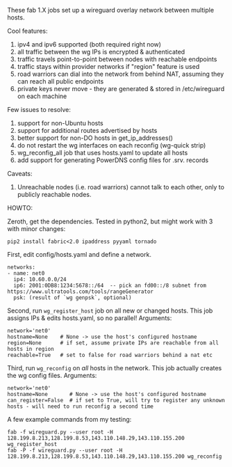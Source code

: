 These fab 1.X jobs set up a wireguard overlay network between multiple hosts.

Cool features:
1. ipv4 and ipv6 supported (both required right now)
2. all traffic between the wg IPs is encrypted & authenticated
3. traffic travels point-to-point between nodes with reachable endpoints
4. traffic stays within provider networks if "region" feature is used
5. road warriors can dial into the network from behind NAT, assuming they can reach all public endpoints
6. private keys never move - they are generated & stored in /etc/wireguard on each machine

Few issues to resolve:
1. support for non-Ubuntu hosts
2. support for additional routes advertised by hosts
3. better support for non-DO hosts in get_ip_addresses()
4. do not restart the wg interfaces on each reconfig (wg-quick strip)
5. wg_reconfig_all job that uses hosts.yaml to update all hosts
6. add support for generating PowerDNS config files for .srv. records

Caveats:
1. Unreachable nodes (i.e. road warriors) cannot talk to each other, only to publicly reachable nodes.

HOWTO:

Zeroth, get the dependencies. Tested in python2, but might work with 3 with minor changes:
```
pip2 install fabric<2.0 ipaddress pyyaml tornado
```

First, edit config/hosts.yaml and define a network.
```
networks:
- name: net0
  ip4: 10.60.0.0/24
  ip6: 2001:0DB8:1234:5678::/64  -- pick an fd00::/8 subnet from https://www.ultratools.com/tools/rangeGenerator
  psk: (result of `wg genpsk`, optional)
```


Second, run `wg_register_host` job on all new or changed hosts. This job assigns IPs & edits hosts.yaml, so no parallel! Arguments:
```
network='net0'
hostname=None    # None -> use the host's configured hostname
region=None      # if set, assume private IPs are reachable from all hosts in region
reachable=True   # set to false for road warriors behind a nat etc
```


Third, run `wg_reconfig` on _all_ hosts in the network. This job actually creates the wg config files. Arguments:
```
network='net0'
hostname=None       # None -> use the host's configured hostname
can_register=False  # if set to True, will try to register any unknown hosts - will need to run reconfig a second time
```


A few example commands from my testing:
```
fab -f wireguard.py --user root -H 128.199.8.213,128.199.8.53,143.110.148.29,143.110.155.200 wg_register_host
fab -P -f wireguard.py --user root -H 128.199.8.213,128.199.8.53,143.110.148.29,143.110.155.200 wg_reconfig
```
